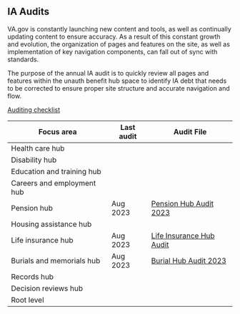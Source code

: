 ## IA Audits

VA.gov is constantly launching new content and tools, as well as continually updating content to ensure accuracy.  As a result of this constant growth and evolution, the organization of pages and features on the site, as well as implementation of key navigation components, can fall out of sync with standards.   

The purpose of the annual IA audit is to quickly review all pages and features within the unauth benefit hub space to identify IA debt that needs to be corrected to ensure proper site structure and accurate navigation and flow.

[Auditing checklist](https://github.com/department-of-veterans-affairs/va.gov-team/blob/master/products/information-architecture/process/ia-audits/audit-checklist.md)

Focus area | Last audit | Audit File
--- | --- | --- 
Health care hub | | | 
Disability hub | | | 
Education and training hub | | | 
Careers and employment hub | | | [Careers and Employment Hub Audit]https://github.com/department-of-veterans-affairs/va.gov-team/blob/master/products/information-architecture/process/ia-audits/2023/Careers%20Hub%20Audit.xlsx
Pension hub| Aug 2023 | [Pension Hub Audit 2023](https://github.com/department-of-veterans-affairs/va.gov-team/raw/master/products/information-architecture/process/ia-audits/Pension%20Hub%20Audit-%202023.xlsx) | 
Housing assistance hub| | | 
Life insurance hub| Aug 2023 | [Life Insurance Hub Audit](https://github.com/department-of-veterans-affairs/va.gov-team/blob/master/products/information-architecture/process/ia-audits/Life%20Insurance%20Hub%20Audit-%202023.xlsx)
Burials and memorials hub|Aug 2023| [Burial Hub Audit 2023](https://github.com/department-of-veterans-affairs/va.gov-team/blob/master/products/information-architecture/process/ia-audits/2023/Burials%20Hub%20Audit%20-%202023.xlsx) |
Records hub | | | 
Decision reviews hub| | | 
Root level | | | 
